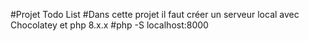 #Projet Todo List
#Dans cette projet il faut créer un serveur local avec Chocolatey et php 8.x.x
#php -S localhost:8000
